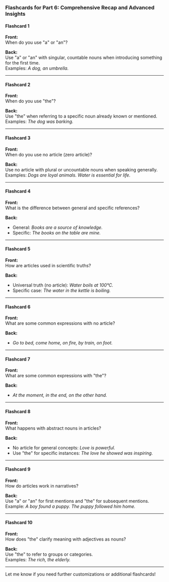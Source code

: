### Flashcards for Part 6: Comprehensive Recap and Advanced Insights

#### **Flashcard 1**

**Front:**  
When do you use "a" or "an"?

**Back:**  
Use "a" or "an" with singular, countable nouns when introducing something for the first time.  
Examples: _A dog, an umbrella._

---

#### **Flashcard 2**

**Front:**  
When do you use "the"?

**Back:**  
Use "the" when referring to a specific noun already known or mentioned.  
Examples: _The dog was barking._

---

#### **Flashcard 3**

**Front:**  
When do you use no article (zero article)?

**Back:**  
Use no article with plural or uncountable nouns when speaking generally.  
Examples: _Dogs are loyal animals. Water is essential for life._

---

#### **Flashcard 4**

**Front:**  
What is the difference between general and specific references?

**Back:**

- General: _Books are a source of knowledge._
- Specific: _The books on the table are mine._

---

#### **Flashcard 5**

**Front:**  
How are articles used in scientific truths?

**Back:**

- Universal truth (no article): _Water boils at 100°C._
- Specific case: _The water in the kettle is boiling._

---

#### **Flashcard 6**

**Front:**  
What are some common expressions with no article?

**Back:**

- _Go to bed, come home, on fire, by train, on foot._

---

#### **Flashcard 7**

**Front:**  
What are some common expressions with "the"?

**Back:**

- _At the moment, in the end, on the other hand._

---

#### **Flashcard 8**

**Front:**  
What happens with abstract nouns in articles?

**Back:**

- No article for general concepts: _Love is powerful._
- Use "the" for specific instances: _The love he showed was inspiring._

---

#### **Flashcard 9**

**Front:**  
How do articles work in narratives?

**Back:**  
Use "a" or "an" for first mentions and "the" for subsequent mentions.  
Example: _A boy found a puppy. The puppy followed him home._

---

#### **Flashcard 10**

**Front:**  
How does "the" clarify meaning with adjectives as nouns?

**Back:**  
Use "the" to refer to groups or categories.  
Examples: _The rich, the elderly._

---

Let me know if you need further customizations or additional flashcards!